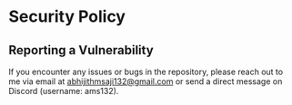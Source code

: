 # Security Policy

## Reporting a Vulnerability
If you encounter any issues or bugs in the repository, please reach out to me via email at [abhijithmsaji132@gmail.com](mailto:abhijithmsaji132@gmail.com) or send a direct message on Discord (username: ams132).
